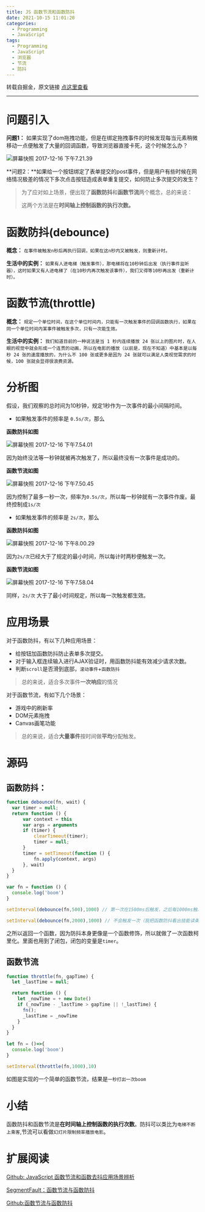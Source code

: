 ```yaml
---
title: JS 函数节流和函数防抖
date: 2021-10-15 11:01:20
categories: 
  - Programming
  - JavaScript
tags:
  - Programming
  - JavaScript
  - 浏览器
  - 节流
  - 防抖
---
```


转载自掘金，原文链接 [点这里查看](https://juejin.cn/post/6844903535125987335)

---

# 问题引入

**问题1：** 如果实现了dom拖拽功能，但是在绑定拖拽事件的时候发现每当元素稍微移动一点便触发了大量的回调函数，导致浏览器直接卡死，这个时候怎么办？

![屏幕快照 2017-12-16 下午7.21.39](https://gitee.com/vueman/md_pic/raw/master/%E5%B1%8F%E5%B9%95%E5%BF%AB%E7%85%A7%202017-12-16%20%E4%B8%8B%E5%8D%887.21.39.png)

<!-- more -->

**问题2：**如果给一个按钮绑定了表单提交的post事件，但是用户有些时候在网络情况极差的情况下多次点击按钮造成表单重复提交，如何防止多次提交的发生？

> 为了应对如上场景，便出现了**函数防抖**和**函数节流**两个概念，总的来说：
>
> 这两个方法是在**时间轴上控制函数的执行次数。**
# 函数防抖(debounce)

**概念：** `在事件被触发n秒后再执行回调，如果在这n秒内又被触发，则重新计时。`

**生活中的实例：** `如果有人进电梯（触发事件），那电梯将在10秒钟后出发（执行事件监听器），这时如果又有人进电梯了（在10秒内再次触发该事件），我们又得等10秒再出发（重新计时）。`

# 函数节流(throttle)

**概念：** `规定一个单位时间，在这个单位时间内，只能有一次触发事件的回调函数执行，如果在同一个单位时间内某事件被触发多次，只有一次能生效。`

**生活中的实例：** `我们知道目前的一种说法是当 1 秒内连续播放 24 张以上的图片时，在人眼的视觉中就会形成一个连贯的动画，所以在电影的播放（以前是，现在不知道）中基本是以每秒 24 张的速度播放的，为什么不 100 张或更多是因为 24 张就可以满足人类视觉需求的时候，100 张就会显得很浪费资源。`

# 分析图

假设，我们观察的总时间为10秒钟，规定1秒作为一次事件的最小间隔时间。

- 如果触发事件的频率是 `0.5s/次`，那么

**函数防抖如图**

![屏幕快照 2017-12-16 下午7.54.01](https://gitee.com/vueman/md_pic/raw/master/%E5%B1%8F%E5%B9%95%E5%BF%AB%E7%85%A7%202017-12-16%20%E4%B8%8B%E5%8D%887.54.01.png)



因为始终没法等一秒钟就被再次触发了，所以最终没有一次事件是成功的。

**函数节流如图**



![屏幕快照 2017-12-16 下午7.50.45](https://gitee.com/vueman/md_pic/raw/master/%E5%B1%8F%E5%B9%95%E5%BF%AB%E7%85%A7%202017-12-16%20%E4%B8%8B%E5%8D%887.50.45.png)



因为控制了最多一秒一次，频率为`0.5s/次`，所以每一秒钟就有一次事件作废。最终控制成`1s/次`

- 如果触发事件的频率是 `2s/次`，那么

**函数防抖如图**

![屏幕快照 2017-12-16 下午8.00.29](https://gitee.com/vueman/md_pic/raw/master/%E5%B1%8F%E5%B9%95%E5%BF%AB%E7%85%A7%202017-12-16%20%E4%B8%8B%E5%8D%888.00.29.png)

因为`2s/次`已经大于了规定的最小时间，所以每计时两秒便触发一次。



**函数节流如图**



![屏幕快照 2017-12-16 下午7.58.04](https://gitee.com/vueman/md_pic/raw/master/%E5%B1%8F%E5%B9%95%E5%BF%AB%E7%85%A7%202017-12-16%20%E4%B8%8B%E5%8D%887.58.04.png)



同样，`2s/次` 大于了最小时间规定，所以每一次触发都生效。

# 应用场景

对于函数防抖，有以下几种应用场景：

- 给按钮加函数防抖防止表单多次提交。
- 对于输入框连续输入进行AJAX验证时，用函数防抖能有效减少请求次数。
- 判断`scroll`是否滑到底部，`滚动事件`+`函数防抖`

> 总的来说，适合多次事件**一次响应**的情况

对于函数节流，有如下几个场景：

- 游戏中的刷新率
- DOM元素拖拽
- Canvas画笔功能

> 总的来说，适合**大量事件**按时间做**平均**分配触发。

# 源码

## 函数防抖：

```js
function debounce(fn, wait) {
  var timer = null;
  return function () {
      var context = this
      var args = arguments
      if (timer) {
          clearTimeout(timer);
          timer = null;
      }
      timer = setTimeout(function () {
          fn.apply(context, args)
      }, wait)
  }
}

var fn = function () {
  console.log('boom')
}

setInterval(debounce(fn,500),1000) // 第一次在1500ms后触发，之后每1000ms触发一次

setInterval(debounce(fn,2000),1000) // 不会触发一次（我把函数防抖看出技能读条，如果读条没完成就用技能，便会失败而且重新读条）
```

之所以返回一个函数，因为防抖本身更像是一个函数修饰，所以就做了一次函数柯里化。里面也用到了闭包，闭包的变量是`timer`。

## 函数节流

```js
function throttle(fn, gapTime) {
  let _lastTime = null;

  return function () {
    let _nowTime = + new Date()
    if (_nowTime - _lastTime > gapTime || !_lastTime) {
      fn();
      _lastTime = _nowTime
    }
  }
}

let fn = ()=>{
  console.log('boom')
}

setInterval(throttle(fn,1000),10)
```

如图是实现的一个简单的函数节流，结果是`一秒打出一次boom`

# 小结

函数防抖和函数节流是**在时间轴上控制函数的执行次数**。防抖可以类比为`电梯不断上乘客`,节流可以看做`幻灯片限制频率播放电影`。

# 扩展阅读

[Github: JavaScript 函数节流和函数去抖应用场景辨析](https://link.juejin.cn/?target=https%3A%2F%2Fgithub.com%2Fhanzichi%2Funderscore-analysis%2Fissues%2F20)

[SegmentFault：函数节流与函数防抖](https://link.juejin.cn/?target=https%3A%2F%2Fsegmentfault.com%2Fa%2F1190000008768202)

[Github:函数节流与函数防抖](https://link.juejin.cn/?target=https%3A%2F%2Fgithub.com%2FisLishude%2Fblog%2Fissues%2F97)
